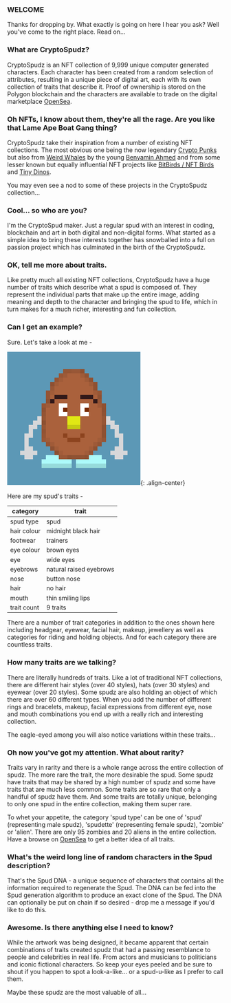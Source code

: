 ### WELCOME
Thanks for dropping by. What exactly is going on here I hear you ask? Well you've come to the right place. Read on...

### What are CryptoSpudz?
CryptoSpudz is an NFT collection of 9,999 unique computer generated characters. Each character has been created from a random selection of attributes, resulting in a unique piece of digital art, each with its own collection of traits that describe it. Proof of ownership is stored on the Polygon blockchain and the characters are available to trade on the digital marketplace [OpenSea](https://opensea.io/collection/crypto-spudz).

### Oh NFTs, I know about them, they're all the rage. Are you like that Lame Ape Boat Gang thing? 
CryptoSpudz take their inspiration from a number of existing NFT collections. The most obvious one being the now legendary [Crypto Punks](https://www.larvalabs.com/cryptopunks) but also from [Weird Whales](https://weirdwhalesnft.com/) by the young [Benyamin Ahmed](https://twitter.com/ObiWanBenoni) and from some lesser known but equally influential NFT projects like [BitBirds / NFT Birds](https://www.bitbirds.io/) and [Tiny Dinos](https://linktr.ee/tinydinosnft).

You may even see a nod to some of these projects in the CryptoSpudz collection...

### Cool... so who are you?
I'm the CryptoSpud maker. Just a regular spud with an interest in coding, blockchain and art in both digital and non-digital forms. What started as a simple idea to bring these interests together has snowballed into a full on passion project which has culminated in the birth of the CryptoSpudz.

### OK, tell me more about traits.
Like pretty much all existing NFT collections, CryptoSpudz have a huge number of traits which describe what a spud is composed of. They represent the individual parts that make up the entire image, adding meaning and depth to the character and bringing the spud to life, which in turn makes for a much richer, interesting and fun collection.

### Can I get an example?
Sure. Let's take a look at me -

![CryptoSpud Maker](/assets/images/crypto-spud-maker.png){: .align-center}

Here are my spud's traits -

| category | trait |
|-|-|
| spud type | spud |
| hair colour | midnight black hair |
| footwear | trainers |
| eye colour | brown eyes |
| eye | wide eyes |
| eyebrows | natural raised eyebrows |
| nose | button nose |
| hair | no hair |
| mouth | thin smiling lips |
| trait count | 9 traits |

There are a number of trait categories in addition to the ones shown here including headgear, eyewear, facial hair, makeup, jewellery as well as categories for riding and holding objects. And for each category there are countless traits.

### How many traits are we talking?
There are literally hundreds of traits. Like a lot of traditional NFT collections, there are different hair styles (over 40 styles), hats (over 30 styles) and eyewear (over 20 styles). Some spudz are also holding an object of which there are over 60 different types. When you add the number of different rings and bracelets, makeup, facial expressions from different eye, nose and mouth combinations you end up with a really rich and interesting collection. 

The eagle-eyed among you will also notice variations within these traits...

### Oh now you've got my attention. What about rarity?
Traits vary in rarity and there is a whole range across the entire collection of spudz. The more rare the trait, the more desirable the spud. Some spudz have traits that may be shared by a high number of spudz and some have traits that are much less common. Some traits are so rare that only a handful of spudz have them. And some traits are totally unique, belonging to only one spud in the entire collection, making them super rare.

To whet your appetite, the category 'spud type' can be one of 'spud' (representing male spudz), 'spudette' (representing female spudz), 'zombie' or 'alien'. There are only 95 zombies and 20 aliens in the entire collection. Have a browse on [OpenSea](https://opensea.io/collection/crypto-spudz) to get a better idea of all traits. 

### What's the weird long line of random characters in the Spud description?
That's the Spud DNA - a unique sequence of characters that contains all the information required to regenerate the Spud. The DNA can be fed into the Spud generation algorithm to produce an exact clone of the Spud. The DNA can optionally be put on chain if so desired - drop me a message if you'd like to do this.     

### Awesome. Is there anything else I need to know?
While the artwork was being designed, it became apparent that certain combinations of traits created spudz that had a passing resemblance to people and celebrities in real life. From actors and musicians to politicians and iconic fictional characters. So keep your eyes peeled and be sure to shout if you happen to spot a look-a-like... or a spud-u-like as I prefer to call them.

Maybe these spudz are the most valuable of all...